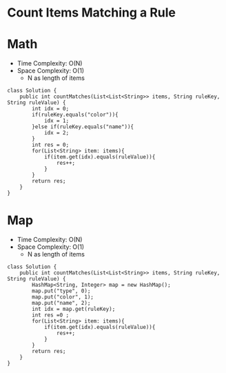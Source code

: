 # Count Items Matching a Rule
# Math
* Time Complexity: O(N)
* Space Complexity: O(1)
	* N as length of items
```
class Solution {
    public int countMatches(List<List<String>> items, String ruleKey, String ruleValue) {
        int idx = 0;
        if(ruleKey.equals("color")){
            idx = 1;
        }else if(ruleKey.equals("name")){
            idx = 2;
        }
        int res = 0;
        for(List<String> item: items){
            if(item.get(idx).equals(ruleValue)){
                res++;
            }
        }
        return res;
    }
}
```
# Map
* Time Complexity: O(N)
* Space Complexity: O(1)
	* N as length of items
```
class Solution {
    public int countMatches(List<List<String>> items, String ruleKey, String ruleValue) {
        HashMap<String, Integer> map = new HashMap();
        map.put("type", 0);
        map.put("color", 1);
        map.put("name", 2);
        int idx = map.get(ruleKey);
        int res =0 ;
        for(List<String> item: items){
            if(item.get(idx).equals(ruleValue)){
                res++;
            }
        }
        return res;
    }
}
```